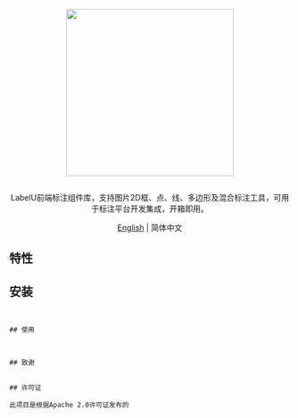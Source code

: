<div align="center">
  <article style="display: flex; flex-direction: column; align-items: center; justify-content: center;">
      <p align="center"><img width="300" src="https://github.com/opendatalab/labelU/blob/main/images/labelU-logo.svg" /></p>
      <p>LabelU前端标注组件库，支持图片2D框、点、线、多边形及混合标注工具，可用于标注平台开发集成，开箱即用。</p>
  </article>
  <a href="./README_en-US.md">English</a> | 简体中文

</div>

## 特性



## 安装



```


## 使用



## 致谢


## 许可证

此项目是根据Apache 2.0许可证发布的
